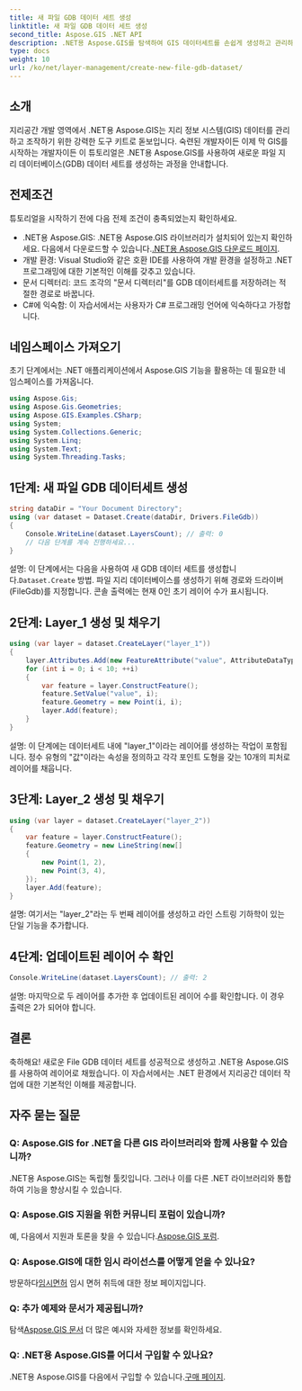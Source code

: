 ```yaml
---
title: 새 파일 GDB 데이터 세트 생성
linktitle: 새 파일 GDB 데이터 세트 생성
second_title: Aspose.GIS .NET API
description: .NET용 Aspose.GIS를 탐색하여 GIS 데이터세트를 손쉽게 생성하고 관리하세요. 원활한 지리공간 개발을 위해 지금 다운로드하세요. #Aspose #GIS
type: docs
weight: 10
url: /ko/net/layer-management/create-new-file-gdb-dataset/
---
```

## 소개
지리공간 개발 영역에서 .NET용 Aspose.GIS는 지리 정보 시스템(GIS) 데이터를 관리하고 조작하기 위한 강력한 도구 키트로 돋보입니다. 숙련된 개발자이든 이제 막 GIS를 시작하는 개발자이든 이 튜토리얼은 .NET용 Aspose.GIS를 사용하여 새로운 파일 지리 데이터베이스(GDB) 데이터 세트를 생성하는 과정을 안내합니다.
## 전제조건
튜토리얼을 시작하기 전에 다음 전제 조건이 충족되었는지 확인하세요.
-  .NET용 Aspose.GIS: .NET용 Aspose.GIS 라이브러리가 설치되어 있는지 확인하세요. 다음에서 다운로드할 수 있습니다.[.NET용 Aspose.GIS 다운로드 페이지](https://releases.aspose.com/gis/net/).
- 개발 환경: Visual Studio와 같은 호환 IDE를 사용하여 개발 환경을 설정하고 .NET 프로그래밍에 대한 기본적인 이해를 갖추고 있습니다.
- 문서 디렉터리: 코드 조각의 "문서 디렉터리"를 GDB 데이터세트를 저장하려는 적절한 경로로 바꿉니다.
- C#에 익숙함: 이 자습서에서는 사용자가 C# 프로그래밍 언어에 익숙하다고 가정합니다.
## 네임스페이스 가져오기
초기 단계에서는 .NET 애플리케이션에서 Aspose.GIS 기능을 활용하는 데 필요한 네임스페이스를 가져옵니다.
```csharp
using Aspose.Gis;
using Aspose.Gis.Geometries;
using Aspose.GIS.Examples.CSharp;
using System;
using System.Collections.Generic;
using System.Linq;
using System.Text;
using System.Threading.Tasks;
```
## 1단계: 새 파일 GDB 데이터세트 생성
```csharp
string dataDir = "Your Document Directory";
using (var dataset = Dataset.Create(dataDir, Drivers.FileGdb))
{
    Console.WriteLine(dataset.LayersCount); // 출력: 0
    // 다음 단계를 계속 진행하세요...
}
```
 설명: 이 단계에서는 다음을 사용하여 새 GDB 데이터 세트를 생성합니다.`Dataset.Create` 방법. 파일 지리 데이터베이스를 생성하기 위해 경로와 드라이버(FileGdb)를 지정합니다. 콘솔 출력에는 현재 0인 초기 레이어 수가 표시됩니다.
## 2단계: Layer_1 생성 및 채우기
```csharp
using (var layer = dataset.CreateLayer("layer_1"))
{
    layer.Attributes.Add(new FeatureAttribute("value", AttributeDataType.Integer));
    for (int i = 0; i < 10; ++i)
    {
        var feature = layer.ConstructFeature();
        feature.SetValue("value", i);
        feature.Geometry = new Point(i, i);
        layer.Add(feature);
    }
}
```
설명: 이 단계에는 데이터세트 내에 "layer_1"이라는 레이어를 생성하는 작업이 포함됩니다. 정수 유형의 "값"이라는 속성을 정의하고 각각 포인트 도형을 갖는 10개의 피처로 레이어를 채웁니다.
## 3단계: Layer_2 생성 및 채우기
```csharp
using (var layer = dataset.CreateLayer("layer_2"))
{
    var feature = layer.ConstructFeature();
    feature.Geometry = new LineString(new[]
    {
        new Point(1, 2),
        new Point(3, 4),
    });
    layer.Add(feature);
}
```
설명: 여기서는 "layer_2"라는 두 번째 레이어를 생성하고 라인 스트링 기하학이 있는 단일 기능을 추가합니다.
## 4단계: 업데이트된 레이어 수 확인
```csharp
Console.WriteLine(dataset.LayersCount); // 출력: 2
```
설명: 마지막으로 두 레이어를 추가한 후 업데이트된 레이어 수를 확인합니다. 이 경우 출력은 2가 되어야 합니다.
## 결론
축하해요! 새로운 File GDB 데이터 세트를 성공적으로 생성하고 .NET용 Aspose.GIS를 사용하여 레이어로 채웠습니다. 이 자습서에서는 .NET 환경에서 지리공간 데이터 작업에 대한 기본적인 이해를 제공합니다.
## 자주 묻는 질문
### Q: Aspose.GIS for .NET을 다른 GIS 라이브러리와 함께 사용할 수 있습니까?
.NET용 Aspose.GIS는 독립형 툴킷입니다. 그러나 이를 다른 .NET 라이브러리와 통합하여 기능을 향상시킬 수 있습니다.
### Q: Aspose.GIS 지원을 위한 커뮤니티 포럼이 있습니까?
 예, 다음에서 지원과 토론을 찾을 수 있습니다.[Aspose.GIS 포럼](https://forum.aspose.com/c/gis/33).
### Q: Aspose.GIS에 대한 임시 라이선스를 어떻게 얻을 수 있나요?
 방문하다[임시면허](https://purchase.aspose.com/temporary-license/) 임시 면허 취득에 대한 정보 페이지입니다.
### Q: 추가 예제와 문서가 제공됩니까?
 탐색[Aspose.GIS 문서](https://reference.aspose.com/gis/net/) 더 많은 예시와 자세한 정보를 확인하세요.
### Q: .NET용 Aspose.GIS를 어디서 구입할 수 있나요?
 .NET용 Aspose.GIS를 다음에서 구입할 수 있습니다.[구매 페이지](https://purchase.aspose.com/buy).